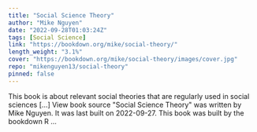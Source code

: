 ```yaml
---
title: "Social Science Theory"
author: "Mike Nguyen"
date: "2022-09-28T01:03:24Z"
tags: [Social Science]
link: "https://bookdown.org/mike/social-theory/"
length_weight: "3.1%"
cover: "https://bookdown.org/mike/social-theory/images/cover.jpg"
repo: "mikenguyen13/social-theory"
pinned: false
---
```


This book is about relevant social theories that are regularly used in social sciences [...] View book source "Social Science Theory" was written by Mike Nguyen. It was last built on 2022-09-27. This book was built by the bookdown R ...
